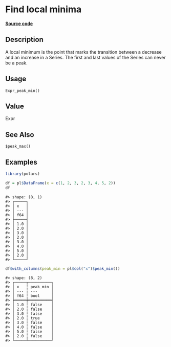 

# Find local minima

[**Source code**](https://github.com/pola-rs/r-polars/tree/main/R/expr__expr.R#L3235)

## Description

A local minimum is the point that marks the transition between a
decrease and an increase in a Series. The first and last values of the
Series can never be a peak.

## Usage

<pre><code class='language-R'>Expr_peak_min()
</code></pre>

## Value

Expr

## See Also

<code style="white-space: pre;">$peak_max()</code>

## Examples

``` r
library(polars)

df = pl$DataFrame(x = c(1, 2, 3, 2, 3, 4, 5, 2))
df
```

    #> shape: (8, 1)
    #> ┌─────┐
    #> │ x   │
    #> │ --- │
    #> │ f64 │
    #> ╞═════╡
    #> │ 1.0 │
    #> │ 2.0 │
    #> │ 3.0 │
    #> │ 2.0 │
    #> │ 3.0 │
    #> │ 4.0 │
    #> │ 5.0 │
    #> │ 2.0 │
    #> └─────┘

``` r
df$with_columns(peak_min = pl$col("x")$peak_min())
```

    #> shape: (8, 2)
    #> ┌─────┬──────────┐
    #> │ x   ┆ peak_min │
    #> │ --- ┆ ---      │
    #> │ f64 ┆ bool     │
    #> ╞═════╪══════════╡
    #> │ 1.0 ┆ false    │
    #> │ 2.0 ┆ false    │
    #> │ 3.0 ┆ false    │
    #> │ 2.0 ┆ true     │
    #> │ 3.0 ┆ false    │
    #> │ 4.0 ┆ false    │
    #> │ 5.0 ┆ false    │
    #> │ 2.0 ┆ false    │
    #> └─────┴──────────┘
